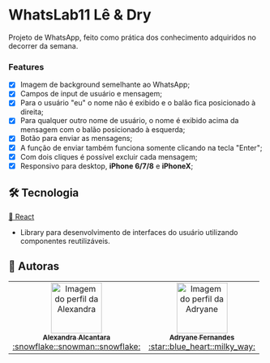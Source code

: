 # WhatsLab11 Lê & Dry

Projeto de WhatsApp, feito como prática dos conhecimento adquiridos no decorrer da semana.

### Features

- [x] Imagem de background semelhante ao WhatsApp;
- [x] Campos de input de usuário e mensagem;
- [x] Para o usuário "eu" o nome não é exibido e o balão fica posicionado à direita;
- [x] Para qualquer outro nome de usuário, o nome é exibido acima da mensagem com o balão posicionado à esquerda;
- [x] Botão para enviar as mensagens;
- [x] A função de enviar também funciona somente clicando na tecla "Enter";
- [x] Com dois cliques é possível excluir cada mensagem;
- [x] Responsivo para desktop, <strong>iPhone 6/7/8</strong> e <strong>iPhoneX</strong>;

## 🛠 Tecnologia

  <a href="https://pt-br.reactjs.org/">🔗 React</a>
- Library para desenvolvimento de interfaces do usuário utilizando componentes reutilizáveis.

## 🚀 Autoras
<table>
  <tr>
    <td align="center"><a href="https://github.com/alexa2me">
    <img src="https://avatars.githubusercontent.com/u/63327969?s=460&v=4" width="100px" alt="Imagem do perfil da Alexandra"/>
    <br />
    <sub><b>Alexandra Alcantara</b></sub><br />:snowflake::snowman::snowflake:</td>
    <td align="center"><a href="https://github.com/adryanefernandes">
    <img src="https://avatars.githubusercontent.com/u/76170319?s=460&u=c79a37b29d25709e380c64ae9d9432b35f72638e&v=4" width="100px" alt="Imagem do perfil da Adryane"/>
    <br />
    <sub><b>Adryane Fernandes</b></sub><br />:star::blue_heart::milky_way:</td>
</table>
